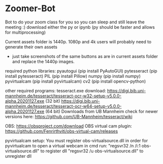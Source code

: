 # Zoomer-Bot
Bot to do your zoom class for you so you can sleep and still leave the meeting :)
download either the py or ipynb (py should be faster and allows for multiprocessing)

Current assets folder is 1440p. 1080p and 4k users will probably need to generate their own assets
  - just take screenshots of the same buttons as are in current assets folder and replace the 1440p images.

required python libraries:
    pyautogui (pip install PyAutoGUI)
    pytesseract (pip install pytesseract)
    PIL (pip install Pillow)
    numpy (pip install numpy)
    pyvirtualcam (pip install pyvirtualcam)
    cv2 (pip install opencv-python)

other required programs:
tesseract.exe download:
https://digi.bib.uni-mannheim.de/tesseract/tesseract-ocr-w32-setup-v5.0.0-alpha.20201127.exe (32 bit)
https://digi.bib.uni-mannheim.de/tesseract/tesseract-ocr-w64-setup-v5.0.0-alpha.20201127.exe (64 bit)
  Downloads from UB Mannheim
    check for newer versions here: https://github.com/UB-Mannheim/tesseract/wiki

OBS:
https://obsproject.com/download
OBS virtual cam plugin:
https://github.com/Fenrirthviti/obs-virtual-cam/releases

pyvirtualcam setup:
You must register obs-virtualsource.dll in order for pyvirtualcam to open a virtual webcam
in cmd run:
  "regsvr32 /n /i:1 obs-virtualsource.dll" to register dll
  "regsvr32 /u obs-virtualsource.dll" to unregister dll
